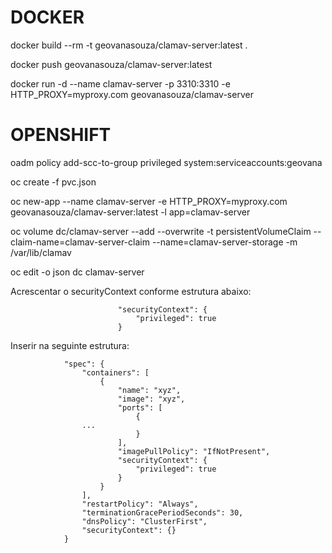 # DOCKER

docker build --rm -t geovanasouza/clamav-server:latest .

docker push geovanasouza/clamav-server:latest

docker run -d --name clamav-server -p 3310:3310 -e HTTP_PROXY=myproxy.com geovanasouza/clamav-server

# OPENSHIFT

oadm policy add-scc-to-group privileged system:serviceaccounts:geovana

oc create -f pvc.json

oc new-app --name clamav-server -e HTTP_PROXY=myproxy.com geovanasouza/clamav-server:latest -l app=clamav-server

oc volume dc/clamav-server --add --overwrite -t persistentVolumeClaim --claim-name=clamav-server-claim --name=clamav-server-storage -m /var/lib/clamav

oc edit -o json dc clamav-server

Acrescentar o securityContext conforme estrutura abaixo:
```
                        "securityContext": {
                            "privileged": true
                        }
```

Inserir na seguinte estrutura:
```
            "spec": {
                "containers": [
                    {
                        "name": "xyz",
                        "image": "xyz",
                        "ports": [
                            {
				...
                            }
                        ],
                        "imagePullPolicy": "IfNotPresent",
                        "securityContext": {
                            "privileged": true
                        }
                    }
                ],
                "restartPolicy": "Always",
                "terminationGracePeriodSeconds": 30,
                "dnsPolicy": "ClusterFirst",
                "securityContext": {}
            }
```
